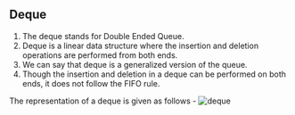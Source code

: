 ## Deque

1. The deque stands for Double Ended Queue. 
2. Deque is a linear data structure where the insertion and deletion operations are performed from both ends. 
3. We can say that deque is a generalized version of the queue.
4. Though the insertion and deletion in a deque can be performed on both ends, it does not follow the FIFO rule. 

The representation of a deque is given as follows -
![deque](https://static.javatpoint.com/ds/images/ds-deque.png)